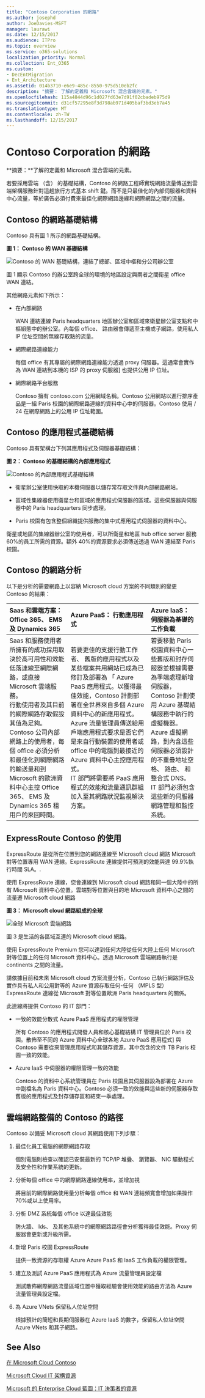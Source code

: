 ```yaml
---
title: "Contoso Corporation 的網路"
ms.author: josephd
author: JoeDavies-MSFT
manager: laurawi
ms.date: 12/15/2017
ms.audience: ITPro
ms.topic: overview
ms.service: o365-solutions
localization_priority: Normal
ms.collection: Ent_O365
ms.custom:
- DecEntMigration
- Ent_Architecture
ms.assetid: 014b3710-e6e9-485c-8550-975d510eb2fc
description: "摘要： 了解的定義和 Microsoft 混合雲端的元素。"
ms.openlocfilehash: 115a4844d96c1d027fd63e7d91f02cbadeb975d9
ms.sourcegitcommit: d31cf57295e8f3d798ab971d405baf3bd3eb7a45
ms.translationtype: MT
ms.contentlocale: zh-TW
ms.lasthandoff: 12/15/2017
---
```

# <a name="networking-for-the-contoso-corporation"></a>Contoso Corporation 的網路

 **摘要：**了解的定義和 Microsoft 混合雲端的元素。
  
若要採用雲端 （含） 的基礎結構，Contoso 的網路工程師實現網路流量傳送到雲端架構服務針對這趟旅行方式基本 shift 鍵。而不是只最佳化的內部伺服器和資料中心流量，等於廣告必須付費來最佳化網際網路邊緣和網際網路之間的流量。
  
## <a name="contosos-networking-infrastructure"></a>Contoso 的網路基礎結構

Contoso 具有圖 1 所示的網路基礎結構。
  
**圖 1： Contoso 的 WAN 基礎結構**

![Contoso 的 WAN 基礎結構，連結了總部、區域中樞和分公司辦公室](images/Contoso_Poster/Contoso_WW_Net.png)
  
圖 1 顯示 Contoso 的辦公室跨全球的環境的地區設定與兩者之間衛星 office WAN 連結。
  
其他網路元素如下所示：
  
- 在內部網路
    
    WAN 連結連線 Paris headquarters 地區辦公室和區域來衛星辦公室支點和中樞組態中的辦公室。內每個 office、 路由器會傳遞至主機或子網路，使用私人 IP 位址空間的無線存取點的流量。
    
- 網際網路連線能力
    
    每個 office 有其專屬的網際網路連線能力透過 proxy 伺服器。這通常會實作為 WAN 連結到本機的 ISP 的 proxy 伺服器] 也提供公用 IP 位址。
    
- 網際網路平台服務
    
    Contoso 擁有 contoso.com 公用網域名稱。Contoso 公用網站以進行排序產品是一組 Paris 校園的網際網路連線的資料中心中的伺服器。Contoso 使用 / 24 在網際網路上的公用 IP 位址範圍。
    
## <a name="contosos-app-infrastructure"></a>Contoso 的應用程式基礎結構

Contoso 具有架構台下列其應用程式及伺服器基礎結構：
  
**圖 2： Contoso 的基礎結構的內部應用程式**

![Contoso 的內部應用程式基礎結構](images/Contoso_Poster/App_Infra.png)
  
- 衛星辦公室使用快取的本機伺服器以儲存常存取文件與內部網路網站。
    
- 區域性集線器使用衛星台和區域的應用程式伺服器的區域。這些伺服器與伺服器中的 Paris headquarters 同步處理。
    
- Paris 校園有包含整個組織提供服務的集中式應用程式伺服器的資料中心。
    
衛星或地區的集線器辦公室的使用者，可以所衛星和地區 hub office server 服務 60%的員工所需的資源。額外 40%的資源要求必須傳送透過 WAN 連結至 Paris 校園。
  
## <a name="contosos-network-analysis"></a>Contoso 的網路分析

以下是分析的需要網路上以容納 Microsoft cloud 方案的不同類別的變更 Contoso 的結果：
  
|**Saas 和雲端方案： Office 365、 EMS 及 Dynamics 365**|**Azure PaaS： 行動應用程式**|**Azure IaaS： 伺服器為基礎的工作負載**|
|:-----|:-----|:-----|
|Saas 和服務使用者所擁有的成功採用取決於高可用性和效能低落連線至網際網路，或直接 Microsoft 雲端服務。  <br/> 行動使用者及其目前的網際網路存取假設其值為足夠。  <br/> Contoso 公司內部網路上的使用者，每個 office 必須分析和最佳化到網際網路的輸送量和到 Microsoft 的歐洲資料中心主控 Office 365、 EMS 及 Dynamics 365 租用戶的來回時間。  <br/> |若要更佳的支援行動工作者、 舊版的應用程式以及某些檔案共用網站已成為已修訂及部署為 「 Azure PaaS 應用程式。以獲得最佳效能，Contoso 計劃部署在全世界來自多個 Azure 資料中心的新應用程式。Azure 流量管理員傳送給用戶端應用程式要求是否它們是來自行動裝置的使用者或 office 中的電腦到最接近的 Azure 資料中心主控應用程式。  <br/>  IT 部門將需要將 PaaS 應用程式的效能和流量通訊群組加入至其網路狀況監視解決方案。 <br/> |若要移動 Paris 校園資料中心一些舊版和封存伺服器並根據需要為季端處理新增伺服器，Contoso 計劃使用 Azure 基礎結構服務中執行的虛擬機器。  <br/> Azure 虛擬網路，到內含這些伺服器必須設計的不重疊地址空格、 路由、 和整合式 DNS。  <br/> IT 部門必須包含這些新的伺服器網路管理和監控系統。  <br/> |
   
## <a name="contosos-use-of-expressroute"></a>ExpressRoute Contoso 的使用

ExpressRoute 是從所在位置到您的網路連線至 Microsoft cloud 網路 Microsoft 對等位置專用 WAN 連線。ExpressRoute 連線提供可預測的效能與達 99.9%執行時間 SLA。.
  
使用 ExpressRoute 連線，您會連線到 Microsoft cloud 網路和同一個大陸中的所有 Microsoft 資料中心位置。雲端對等位置與目的地 Microsoft 資料中心之間的流量遷 Microsoft cloud 網路
  
**圖 3： Microsoft cloud 網路組成的全球**

![全球 Microsoft 雲端網路](images/Contoso_Poster/MS_WW_Cloud.png)
  
圖 3 是生活的各區域互連的 Microsoft cloud 網路。
  
使用 ExpressRoute Premium 您可以達到任何大陸從任何大陸上任何 Microsoft 對等位置上的任何 Microsoft 資料中心。透過 Microsoft 雲端網路執行是 continents 之間的流量。
  
請依據目前和未來 Microsoft cloud 方案流量分析，Contoso 已執行網路評估及實作具有私人和公用對等的 Azure 資源存取任何-任何 （MPLS 型） ExpressRoute 連線從 Microsoft 對等位置歐洲 Paris headquarters 的關係。
  
此連線將提供 Contoso 的 IT 部門：
  
- 一致的效能分散式 Azure PaaS 應用程式的權限管理
    
    所有 Contoso 的應用程式開發人員和核心基礎結構 IT 管理員位於 Paris 校園。散佈至不同的 Azure 資料中心全球各地 Azure PaaS 應用程式] 與 Contoso 需要從來管理應用程式和其儲存資源，其中包含的文件 TB Paris 校園一致的效能。
    
- Azure IaaS 中伺服器的權限管理一致的效能
    
    Contoso 的資料中心系統管理員在 Paris 校園且其伺服器設為部署在 Azure 中副檔名為 Paris 資料中心。Contoso 必須一致的效能與這些新的伺服器存取舊版的應用程式及封存儲存區和結束一季處理。
    
## <a name="contosos-path-to-cloud-networking-readiness"></a>雲端網路整備的 Contoso 的路徑

Contoso 以備妥 Microsoft cloud 其網路使用下列步驟：
  
1. 最佳化員工電腦的網際網路存取
    
    個別電腦則檢查以確認已安裝最新的 TCP/IP 堆疊、 瀏覽器、 NIC 驅動程式及安全性和作業系統的更新。
    
2. 分析每個 office 中的網際網路連線使用率，並增加視
    
    將目前的網際網路使用量分析每個 office 和 WAN 連結頻寬會增加如果操作 70%或以上使用率。
    
3. 分析 DMZ 系統每個 office 以達最佳效能
    
    防火牆、 Ids、 及其他系統中的網際網路路徑會分析獲得最佳效能。Proxy 伺服器會更新或升級所需。
    
4. 新增 Paris 校園 ExpressRoute
    
    提供一致資源的存取權 Azure Azure PaaS 和 IaaS 工作負載的權限管理。
    
5. 建立及測試 Azure PaaS 應用程式為 Azure 流量管理員設定檔
    
    測試散佈網際網路流量區域位置中獲取經驗會使用效能的路由方法為 Azure 流量管理員設定檔。
    
6. 為 Azure VNets 保留私人位址空間
    
    根據預計的簡短和長期伺服器在 Azure IaaS 的數字，保留私人位址空間 Azure VNets 和其子網路。
    
## <a name="see-also"></a>See Also

[在 Microsoft Cloud Contoso](contoso-in-the-microsoft-cloud.md)
  
[Microsoft Cloud IT 架構資源](microsoft-cloud-it-architecture-resources.md)

[Microsoft 的 Enterprise Cloud 藍圖：IT 決策者的資源](https://sway.com/FJ2xsyWtkJc2taRD)



